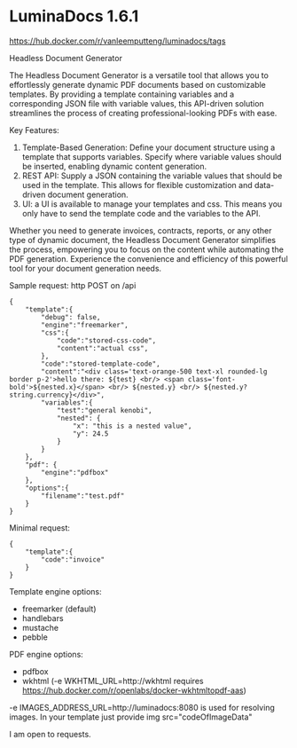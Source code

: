 # LuminaDocs 1.6.1

https://hub.docker.com/r/vanleemputteng/luminadocs/tags

Headless Document Generator

The Headless Document Generator is a versatile tool that allows you to effortlessly generate dynamic PDF documents based
on customizable templates. By providing a template containing variables and a corresponding JSON file with variable
values, this API-driven solution streamlines the process of creating professional-looking PDFs with ease.

Key Features:

1. Template-Based Generation: Define your document structure using a template that supports variables. Specify where
   variable values should be inserted, enabling dynamic content generation.
2. REST API: Supply a JSON containing the variable values that should be used in the template. This allows for flexible
   customization and data-driven document generation.
3. UI: a UI is available to manage your templates and css. This means you only have to send the template code and the
   variables to the API.

Whether you need to generate invoices, contracts, reports, or any other type of dynamic document, the Headless Document
Generator simplifies the process, empowering you to focus on the content while automating the PDF generation. Experience
the convenience and efficiency of this powerful tool for your document generation needs.

Sample request:
http POST on /api

```
{
    "template":{
        "debug": false,
        "engine":"freemarker",
        "css":{
            "code":"stored-css-code",
            "content":"actual css",
        },
        "code":"stored-template-code",
        "content":"<div class='text-orange-500 text-xl rounded-lg border p-2'>hello there: ${test} <br/> <span class='font-bold'>${nested.x}</span> <br/> ${nested.y} <br/> ${nested.y?string.currency}</div>",
        "variables":{
            "test":"general kenobi",
            "nested": {
                "x": "this is a nested value",
                "y": 24.5
            }
        }
    },
    "pdf": {
        "engine":"pdfbox"
    },
    "options":{
        "filename":"test.pdf"
    }
}
```

Minimal request:

```
{
    "template":{
        "code":"invoice"
    }
}
```

Template engine options:

- freemarker (default)
- handlebars
- mustache
- pebble

PDF engine options:

- pdfbox
- wkhtml (-e WKHTML_URL=http://wkhtml requires https://hub.docker.com/r/openlabs/docker-wkhtmltopdf-aas)

-e IMAGES_ADDRESS_URL=http://luminadocs:8080 is used for resolving images. In your template just
provide img src="codeOfImageData"

I am open to requests.